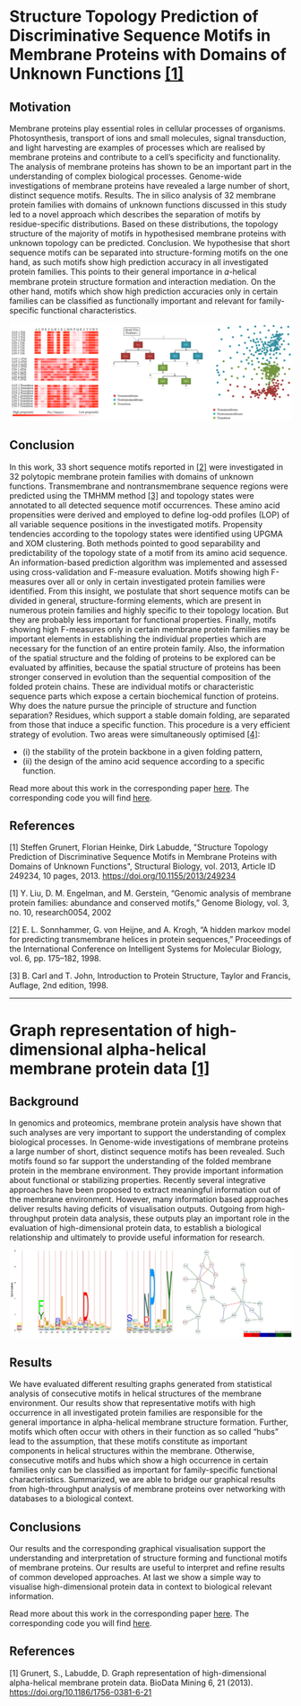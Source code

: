 # Structure Topology Prediction of Discriminative Sequence Motifs in Membrane Proteins with Domains of Unknown Functions [[1]](#1)
## Motivation 
Membrane proteins play essential roles in cellular processes of organisms. Photosynthesis, transport of ions and small molecules, signal transduction, and light harvesting are examples of processes which are realised by membrane proteins and contribute to a cell’s specificity and functionality. The analysis of membrane proteins has shown to be an important part in the understanding of complex biological processes. Genome-wide investigations of membrane proteins have revealed a large number of short, distinct sequence motifs. Results. The in silico analysis of 32 membrane protein families with domains of unknown functions discussed in this study led to a novel approach which describes the separation of motifs by residue-specific distributions. Based on these distributions, the topology structure of the majority of motifs in hypothesised membrane proteins with unknown topology can be predicted. Conclusion. We hypothesise that short sequence motifs can be separated into structure-forming motifs on the one hand, as such motifs show high prediction accuracy in all investigated protein families. This points to their general importance in 𝛼-helical membrane protein structure formation and interaction mediation. On the other hand, motifs which show
high prediction accuracies only in certain families can be classified as functionally important and relevant for family-specific
functional characteristics. 

![Image of Yaktocat](separationOfVarMotifPos.png)

## Conclusion
In this work, 33 short sequence motifs reported in [[2]](#2) were investigated in 32 polytopic membrane protein families with domains of unknown functions. Transmembrane and nontransmembrane sequence regions were predicted using the TMHMM method [[3]](#3) and topology states were annotated to all detected sequence motif occurrences. These amino acid propensities were derived and employed to define log-odd profiles (LOP) of all variable sequence positions in the investigated motifs. Propensity tendencies according to the topology states were identified using UPGMA and XOM clustering. Both methods pointed to good separability and 
predictability of the topology state of a motif from its amino acid sequence. An information-based prediction algorithm was implemented and assessed using cross-validation and F-measure evaluation. Motifs showing high F-measures over all or only in certain investigated protein families were identified. From this insight, we postulate that short sequence motifs can be divided in general, structure-forming elements, which are present in numerous protein families and highly specific to their topology location. But they are probably less important for functional properties. Finally, motifs showing high F-measures only in certain membrane protein families may be important elements in establishing the individual properties which are necessary for the function of an entire protein family.
Also, the information of the spatial structure and the folding of proteins to be explored can be evaluated by affinities, because the spatial structure of proteins has been stronger conserved in evolution than the sequential composition of the folded protein chains. These are individual motifs or characteristic sequence parts which expose a certain biochemical function of proteins. Why does the nature pursue the principle of structure and function separation? Residues, which support a stable domain folding, are separated from those that induce a specific function. This procedure is a very efficient strategy of evolution. Two areas were simultaneously optimised [[4]](#4): 
* (i) the stability of the protein backbone in a given folding pattern, 
* (ii) the design of the amino acid sequence according to a specific function. 

 
Read more about this work in the corresponding paper <a href="https://downloads.hindawi.com/archive/2013/249234.pdf" target="_blank">here</a>.
The corresponding code you will find <a href="https://github.com/Grustentier/sequenceMotifAnalysis/tree/main/sequenceMotifAnalysis">here</a>.

## References
<a id="1">[1]</a>
Steffen Grunert, Florian Heinke, Dirk Labudde, "Structure Topology Prediction of Discriminative Sequence Motifs in Membrane Proteins with Domains of Unknown Functions", Structural Biology, vol. 2013, Article ID 249234, 10 pages, 2013. https://doi.org/10.1155/2013/249234

<a id="2">[1]</a>  Y. Liu, D. M. Engelman, and M. Gerstein, “Genomic analysis of membrane protein families: abundance and conserved motifs,” Genome Biology, vol. 3, no. 10, research0054, 2002

<a id="3">[2]</a> 
E. L. Sonnhammer, G. von Heijne, and A. Krogh, “A hidden markov model for predicting transmembrane helices in protein sequences,” Proceedings of the International Conference on Intelligent Systems for Molecular Biology, vol. 6, pp. 175–182, 1998.

<a id="4">[3]</a> 
B. Carl and T. John, Introduction to Protein Structure, Taylor and Francis, Auflage, 2nd edition, 1998.

<hr/>

# Graph representation of high-dimensional alpha-helical membrane protein data [[1]](#1)
## Background
In genomics and proteomics, membrane protein analysis have shown that such analyses are very important to support the understanding of complex biological processes. In Genome-wide investigations of membrane proteins a large number of short, distinct sequence motifs has been revealed. Such motifs found so far support the understanding of the folded membrane protein in the membrane environment. They provide important information about functional or stabilizing properties. Recently several integrative approaches have been proposed to extract meaningful information out of the membrane environment. However, many information based approaches deliver results having deficits of visualisation outputs. Outgoing from high-throughput protein data analysis, these outputs play an important role in the evaluation of high-dimensional protein data, to establish a biological relationship and ultimately to provide useful information for research.

![Image of Yaktocat](analyseConsecutiveMotifs.png)

## Results
We have evaluated different resulting graphs generated from statistical analysis of consecutive motifs in helical structures of the membrane environment. Our results show that representative motifs with high occurrence in all investigated protein families are responsible for the general importance in alpha-helical membrane structure formation. Further, motifs which often occur with others in their function as so called “hubs” lead to the assumption, that these motifs constitute as important components in helical structures within the membrane. Otherwise, consecutive motifs and hubs which show a high occurrence in certain families only can be classified as important for family-specific functional characteristics. Summarized, we are able to bridge our graphical results from high-throughput analysis of membrane proteins over networking with databases to a biological context.

## Conclusions
Our results and the corresponding graphical visualisation support the understanding and interpretation of structure forming and functional motifs of membrane proteins. Our results are useful to interpret and refine results of common developed approaches. At last we show a simple way to visualise high-dimensional protein data in context to biological relevant information.

Read more about this work in the corresponding paper <a href="https://doi.org/10.1186/1756-0381-6-21" target="_blank">here</a>.
The corresponding code you will find <a href="https://github.com/Grustentier/sequenceMotifAnalysis/tree/main/sequenceMotifAnalysis">here</a>.

## References
<a id="1">[1]</a>
Grunert, S., Labudde, D. Graph representation of high-dimensional alpha-helical membrane protein data. BioData Mining 6, 21 (2013). https://doi.org/10.1186/1756-0381-6-21



